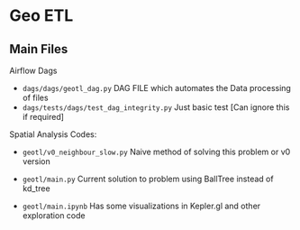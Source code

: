 # Geo ETL

## Main Files 

Airflow Dags
- `dags/dags/geotl_dag.py` 
  DAG FILE which automates the Data processing of files
- `dags/tests/dags/test_dag_integrity.py`
  Just basic test [Can ignore this if required]

Spatial Analysis Codes:
- `geotl/v0_neighbour_slow.py` Naive method of solving this problem or v0 version

- `geotl/main.py` Current solution to problem using BallTree instead of kd_tree

- `geotl/main.ipynb`
    Has some visualizations in Kepler.gl and other exploration code

